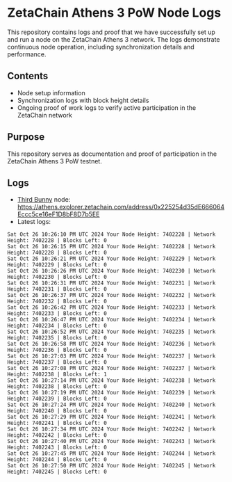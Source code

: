 # ZetaChain Athens 3 PoW Node Logs
This repository contains logs and proof that we have successfully set up and run a node on the ZetaChain Athens 3 network. The logs demonstrate continuous node operation, including synchronization details and performance.

## Contents
- Node setup information
- Synchronization logs with block height details
- Ongoing proof of work logs to verify active participation in the ZetaChain network

## Purpose
This repository serves as documentation and proof of participation in the ZetaChain Athens 3 PoW testnet.

## Logs

- [Third Bunny](https://thirdbunny.xyz/) node: https://athens.explorer.zetachain.com/address/0x225254d35dE666064Eccc5ce16eF1D8bF8D7b5EE
- Latest logs:
```
Sat Oct 26 10:26:10 PM UTC 2024 Your Node Height: 7402228 | Network Height: 7402228 | Blocks Left: 0
Sat Oct 26 10:26:15 PM UTC 2024 Your Node Height: 7402228 | Network Height: 7402228 | Blocks Left: 0
Sat Oct 26 10:26:21 PM UTC 2024 Your Node Height: 7402229 | Network Height: 7402229 | Blocks Left: 0
Sat Oct 26 10:26:26 PM UTC 2024 Your Node Height: 7402230 | Network Height: 7402230 | Blocks Left: 0
Sat Oct 26 10:26:31 PM UTC 2024 Your Node Height: 7402231 | Network Height: 7402231 | Blocks Left: 0
Sat Oct 26 10:26:37 PM UTC 2024 Your Node Height: 7402232 | Network Height: 7402232 | Blocks Left: 0
Sat Oct 26 10:26:42 PM UTC 2024 Your Node Height: 7402233 | Network Height: 7402233 | Blocks Left: 0
Sat Oct 26 10:26:47 PM UTC 2024 Your Node Height: 7402234 | Network Height: 7402234 | Blocks Left: 0
Sat Oct 26 10:26:52 PM UTC 2024 Your Node Height: 7402235 | Network Height: 7402235 | Blocks Left: 0
Sat Oct 26 10:26:58 PM UTC 2024 Your Node Height: 7402236 | Network Height: 7402236 | Blocks Left: 0
Sat Oct 26 10:27:03 PM UTC 2024 Your Node Height: 7402237 | Network Height: 7402237 | Blocks Left: 0
Sat Oct 26 10:27:08 PM UTC 2024 Your Node Height: 7402237 | Network Height: 7402238 | Blocks Left: 1
Sat Oct 26 10:27:14 PM UTC 2024 Your Node Height: 7402238 | Network Height: 7402238 | Blocks Left: 0
Sat Oct 26 10:27:19 PM UTC 2024 Your Node Height: 7402239 | Network Height: 7402239 | Blocks Left: 0
Sat Oct 26 10:27:24 PM UTC 2024 Your Node Height: 7402240 | Network Height: 7402240 | Blocks Left: 0
Sat Oct 26 10:27:29 PM UTC 2024 Your Node Height: 7402241 | Network Height: 7402241 | Blocks Left: 0
Sat Oct 26 10:27:34 PM UTC 2024 Your Node Height: 7402242 | Network Height: 7402242 | Blocks Left: 0
Sat Oct 26 10:27:40 PM UTC 2024 Your Node Height: 7402243 | Network Height: 7402243 | Blocks Left: 0
Sat Oct 26 10:27:45 PM UTC 2024 Your Node Height: 7402244 | Network Height: 7402244 | Blocks Left: 0
Sat Oct 26 10:27:50 PM UTC 2024 Your Node Height: 7402245 | Network Height: 7402245 | Blocks Left: 0
```
